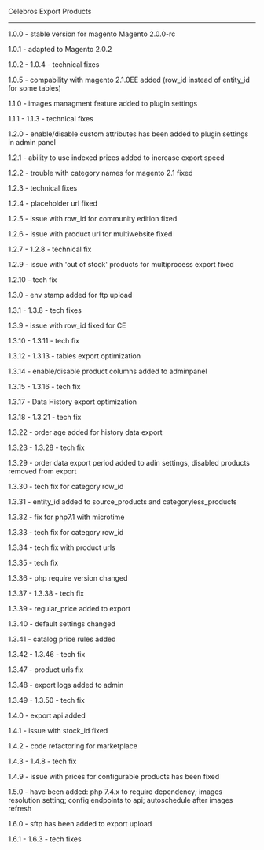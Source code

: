 Celebros Export Products

------------------------

1.0.0 - stable version for magento Magento 2.0.0-rc

1.0.1 - adapted to Magento 2.0.2

1.0.2 - 1.0.4 - technical fixes

1.0.5 - compability with magento 2.1.0EE added (row_id instead of entity_id for some tables)

1.1.0 - images managment feature added to plugin settings

1.1.1 - 1.1.3 - technical fixes

1.2.0 - enable/disable custom attributes has been added to plugin settings in admin panel

1.2.1 - ability to use indexed prices added to increase export speed

1.2.2 - trouble with category names for magento 2.1 fixed

1.2.3 - technical fixes

1.2.4 - placeholder url fixed

1.2.5 - issue with row_id for community edition fixed

1.2.6 - issue with product url for multiwebsite fixed

1.2.7 - 1.2.8 - technical fix

1.2.9 - issue with 'out of stock' products for multiprocess export fixed

1.2.10 - tech fix

1.3.0 - env stamp added for ftp upload

1.3.1 - 1.3.8 - tech fixes

1.3.9 - issue with row_id fixed for CE

1.3.10 - 1.3.11 - tech fix

1.3.12 - 1.3.13 - tables export optimization

1.3.14 - enable/disable product columns added to adminpanel

1.3.15 - 1.3.16 - tech fix

1.3.17 - Data History export optimization

1.3.18 - 1.3.21 - tech fix

1.3.22 - order age added for history data export

1.3.23 - 1.3.28 - tech fix

1.3.29 - order data export period added to adin settings, disabled products removed from export

1.3.30 - tech fix for category row_id

1.3.31 - entity_id added to source_products and categoryless_products

1.3.32 - fix for php7.1 with microtime

1.3.33 - tech fix for category row_id

1.3.34 - tech fix with product urls

1.3.35 - tech fix

1.3.36 - php require version changed

1.3.37 - 1.3.38 - tech fix

1.3.39 - regular_price added to export

1.3.40 - default settings changed

1.3.41 - catalog price rules added

1.3.42 - 1.3.46 - tech fix

1.3.47 - product urls fix

1.3.48 - export logs added to admin

1.3.49 - 1.3.50 - tech fix

1.4.0 - export api added

1.4.1 - issue with stock_id fixed

1.4.2 - code refactoring for marketplace

1.4.3 - 1.4.8 - tech fix

1.4.9 - issue with prices for configurable products has been fixed

1.5.0 - have been added: php 7.4.x to require dependency; images resolution setting; config endpoints to api; autoschedule after images refresh

1.6.0 - sftp has been added to export upload

1.6.1 - 1.6.3 - tech fixes
